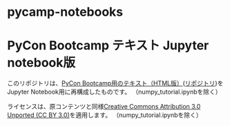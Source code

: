# pycamp-notebooks
# PyCon Bootcamp テキスト Jupyter notebook版

このリポジトリは、[PyCon Bootcamp用のテキスト（HTML版）](https://pycamp.pycon.jp/)([リポジトリ](https://github.com/pyconjp/pycamp.pycon.jp))をJupyter Notebook用に再構成したものです。
（numpy_tutorial.ipynbを除く）

ライセンスは、原コンテンツと同様[Creative Commons Attribution 3.0 Unported (CC BY 3.0)](https://creativecommons.org/licenses/by/3.0/)を適用します。
（numpy_tutorial.ipynbを除く）
